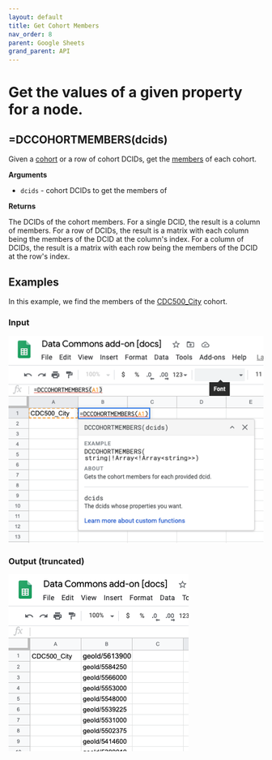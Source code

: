 ```yaml
---
layout: default
title: Get Cohort Members
nav_order: 8
parent: Google Sheets
grand_parent: API
---
```


# Get the values of a given property for a node.

## =DCCOHORTMEMBERS(dcids)

Given a [cohort](http://browser.datacommons.org/kg?dcid=Cohort) or a row of cohort DCIDs, get the [members](http://browser.datacommons.org/kg?dcid=member) of each cohort.

**Arguments**
*    `dcids` - cohort DCIDs to get the members of

**Returns**

The DCIDs of the cohort members. For a single DCID, the result is a column of members. For a row of DCIDs, the result is a matrix with each column being the members of the DCID at the column's index. For a column of DCIDs, the result is a matrix with each row being the members of the DCID at the row's index.

## Examples

In this example, we find the members of the [CDC500_City](https://browser.datacommons.org/kg?dcid=CDC500_City) cohort.

### Input

![](/assets/sheets_get_cohort_members_input.png)

### Output (truncated)

![](/assets/sheets_get_cohort_members_output.png)

